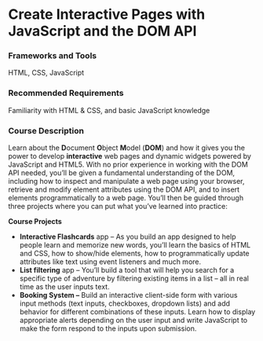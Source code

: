 
# Create Interactive Pages with JavaScript and the DOM API

### Frameworks and Tools

HTML, CSS, JavaScript

### Recommended Requirements

Familiarity with HTML & CSS, and basic JavaScript knowledge

### Course Description

Learn about the **D**ocument  **O**bject  **M**odel (**DOM**)  and how it gives you the power to develop **interactive**  web pages and dynamic widgets powered by JavaScript and HTML5. With no prior experience in working with the DOM API needed, you’ll be given a fundamental understanding of the DOM, including how to inspect and manipulate a web page using your browser, retrieve and modify element attributes using the DOM API, and to insert elements programmatically to a web page. You’ll then be guided through three projects where you can put what you’ve learned into practice:

**Course Projects**

-   **Interactive Flashcards**  app – As you build an app designed to help people learn and memorize new words, you’ll learn the basics of HTML and CSS, how to show/hide elements, how to programmatically update attributes like text using event listeners and much more.
-   **List filtering** app – You’ll build a tool that will help you search for a specific type of adventure by filtering existing items in a list – all in real time as the user inputs text.
-   **Booking System –** Build an interactive client-side form with various input methods (text inputs, checkboxes, dropdown lists) and add behavior for different combinations of these inputs. Learn how to display appropriate alerts depending on the user input and write JavaScript to make the form respond to the inputs upon submission.